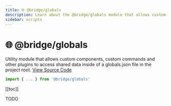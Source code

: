 ```yaml
---
title: 🌐 @bridge/globals
description: Learn about the @bridge/globals module that allows custom components, custom commands and other plugins to access shared data inside of a globals.json file in the project root.
sidebar: scripts
---
```


# 🌐 @bridge/globals

Utility module that allows custom components, custom commands and other plugins to access shared data inside of a globals.json file in the project root.
[View Source Code](https://github.com/bridge-core/editor/blob/main/src/components/Extensions/Scripts/Modules/globals.ts)

```js
import { ... } from '@bridge/globals'
```

[[toc]]

TODO
